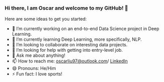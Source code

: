 ### Hi there, I am Oscar and welcome to my GitHub! 👋


Here are some ideas to get you started:

- 🔭 I’m currently working on an end-to-end Data Science project in Deep Learning.
- 🌱 I’m currently learning Deep Learning, more specifically, NLP.
- 👯 I’m looking to collaborate on interesting data projects.
- 🤔 I’m looking for help with getting into entry-level job.
- 💬 Ask me about anything!
- 📫 How to reach me: oscarliu97@outlook.com/ [LinkedIn](https://www.linkedin.com/in/oscarliujun/)
- 😄 Pronouns: He/Him
- ⚡ Fun fact: I love sports!

